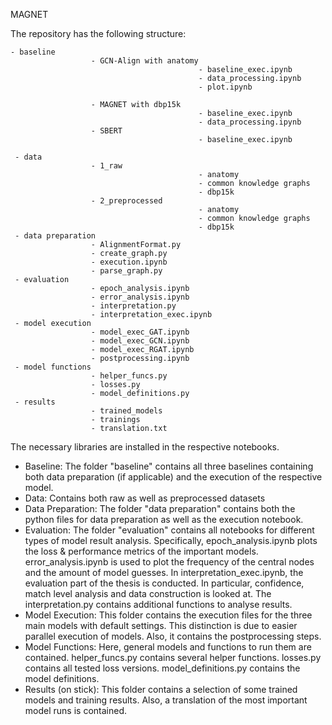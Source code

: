 MAGNET

The repository has the following structure:


    - baseline
                      - GCN-Align with anatomy
                                              - baseline_exec.ipynb
                                              - data_processing.ipynb
                                              - plot.ipynb

                      - MAGNET with dbp15k
                                              - baseline_exec.ipynb
                                              - data_processing.ipynb
                      - SBERT
                                              - baseline_exec.ipynb

     - data
                      - 1_raw
                                              - anatomy
                                              - common knowledge graphs
                                              - dbp15k
                      - 2_preprocessed
                                              - anatomy
                                              - common knowledge graphs
                                              - dbp15k
     - data preparation
                      - AlignmentFormat.py
                      - create_graph.py
                      - execution.ipynb
                      - parse_graph.py
     - evaluation
                      - epoch_analysis.ipynb
                      - error_analysis.ipynb
                      - interpretation.py
                      - interpretation_exec.ipynb
     - model execution
                      - model_exec_GAT.ipynb
                      - model_exec_GCN.ipynb
                      - model_exec_RGAT.ipynb
                      - postprocessing.ipynb
     - model functions
                      - helper_funcs.py
                      - losses.py
                      - model_definitions.py
     - results
                      - trained_models
                      - trainings
                      - translation.txt



The necessary libraries are installed in the respective notebooks.

- Baseline: The folder "baseline" contains all three baselines containing both data preparation (if applicable) and the execution of the respective model.
- Data: Contains both raw as well as preprocessed datasets
- Data Preparation: The folder "data preparation" contains both the python files for data preparation as well as the execution notebook.
- Evaluation: The folder "evaluation" contains all notebooks for different types of model result analysis.
Specifically, epoch_analysis.ipynb plots the loss & performance metrics of the important models. error_analysis.ipynb
is used to plot the frequency of the central nodes and the amount of model guesses. In interpretation_exec.ipynb, the evaluation
part of the thesis is conducted. In particular, confidence, match level analysis and data construction is looked at.
The interpretation.py contains additional functions to analyse results.
- Model Execution: This folder contains the execution files for the three main models with default settings. This distinction
is due to easier parallel execution of models. Also, it contains the postprocessing steps.
- Model Functions: Here, general models and functions to run them are contained. helper_funcs.py contains several helper functions.
losses.py contains all tested loss versions. model_definitions.py contains the model definitions.
- Results (on stick): This folder contains a selection of some trained models and training results. Also, a translation of the most
important model runs is contained.


